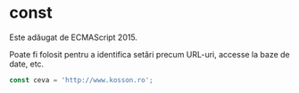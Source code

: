 # const

Este adăugat de ECMAScript 2015.

Poate fi folosit pentru a identifica setări precum URL-uri, accesse la baze de date, etc.

```js
const ceva = 'http://www.kosson.ro';
```
